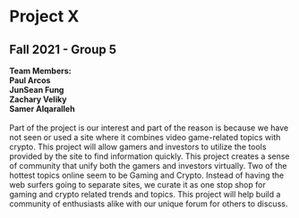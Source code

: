 # Project X 
## Fall 2021 - Group 5
<b>
Team Members: <br>
Paul Arcos <br>
JunSean Fung <br>
Zachary Veliky <br>
Samer Alqaralleh <br>
<br>
</b>
Part of the project is our interest and part of the reason is because we have not seen or used a site where
it combines video game-related topics with crypto. This project will allow gamers and investors to utilize
the tools provided by the site to find information quickly. This project creates a sense of community that
unify both the gamers and investors virtually. Two of the hottest topics online seem to be Gaming and
Crypto. Instead of having the web surfers going to separate sites, we curate it as one stop shop for
gaming and crypto related trends and topics. This project will help build a community of enthusiasts alike
with our unique forum for others to discuss.

